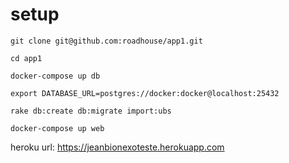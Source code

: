 # setup

```
git clone git@github.com:roadhouse/app1.git
```

```
cd app1
```

```
docker-compose up db
```
```
export DATABASE_URL=postgres://docker:docker@localhost:25432
```
```
rake db:create db:migrate import:ubs
```
```
docker-compose up web  
```

heroku url: https://jeanbionexoteste.herokuapp.com
  
